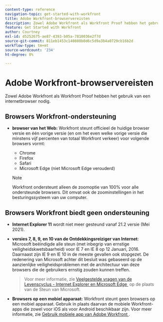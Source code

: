 ```yaml
---
content-type: reference
navigation-topic: get-started-with-workfront
title: Adobe Workfront-browservereisten
description: Zowel Adobe Workfront als Workfront Proof hebben het gebruik van een internetbrowser nodig.
feature: Get Started with Workfront
author: Courtney
exl-id: d5252675-ae87-4393-b05a-7810036e2f7d
source-git-commit: 811eb1453c140808b0d6c5d9a3b4a0729cb16b2d
workflow-type: tm+mt
source-wordcount: '234'
ht-degree: 0%

---
```


# Adobe Workfront-browservereisten

<!--Audited: 01/2024-->

Zowel Adobe Workfront als Workfront Proof hebben het gebruik van een internetbrowser nodig.

## Browsers Workfront-ondersteuning

* **browser van het Web:** Workfront steunt officieel de huidige browser versie en één vorige versie (en om het even welke vorige versie die minstens vijf percenten van totaal Workfront verkeer) voor volgende browsers vormt:

   * Chrome
   * Firefox
   * Safari
   * Microsoft Edge (niet Microsoft Edge verouderd)

  >[!NOTE]
  >
  >Workfront ondersteunt alleen de zoomoptie van 100% voor alle ondersteunde browsers. Dit omvat ook de zoominstellingen in het besturingssysteem van uw computer.

## Browsers Workfront biedt geen ondersteuning

* **Internet Explorer 11** wordt niet meer gesteund vanaf 21.2 versie (Mei 2021).

* **versies 7, 8, 9, en 10 van de Ontdekkingsreiziger van Internet**: Microsoft beëindigde alle steun (met inbegrip van ernstige veiligheidskwetsbaarheid) voor IE 7 en IE 8 op 12 Januari, 2016. Daarnaast zijn IE 9 en IE 10 in de meeste gevallen ook stopgezet. De redenering van Microsoft achter dit besluit was gebaseerd op de aanzienlijke veiligheidsproblemen met de architectuur van deze browsers die de gebruikers ernstig zouden kunnen treffen.
  >Voor meer informatie, zie [&#x200B; Veelgestelde vragen van de Levenscyclus - Internet Explorer en Microsoft Edge &#x200B;](https://support.microsoft.com/en-us/help/17454/lifecycle-faq-internet-explorer) op de plaats van de Steun van Microsoft. <!--the title of this page changes; ensure accuracy-->

* **Browsers op een mobiel apparaat:** Workfront steunt geen browsers op een mobiel apparaat. Gebruik in plaats daarvan de mobiele Workfront-apps die zowel voor iOS als voor Android beschikbaar zijn. Voor meer informatie, zie [&#x200B; Gebruik mobiele app van Adobe Workfront &#x200B;](../workfront-basics/mobile-apps/using-the-workfront-mobile-app/use-the-mobile-app.md).



